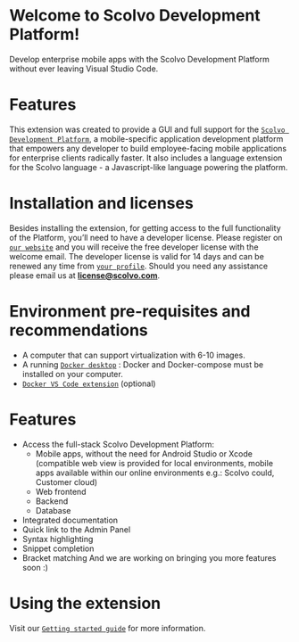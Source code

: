 # Welcome to Scolvo Development Platform!
Develop enterprise mobile apps with the Scolvo Development Platform without ever leaving Visual Studio Code.

# Features
This extension was created to provide a GUI and full support for the  [`Scolvo Development Platform`](https://docs.scolvo.com/product/gettingStarted.html), a mobile-specific application development platform that empowers any developer to build employee-facing mobile applications for enterprise clients radically faster.
It also includes a language extension for the Scolvo language - a Javascript-like language powering the platform.

# Installation and licenses
Besides installing the extension, for getting access to the full functionality of the Platform, you’ll need to have a developer license. Please register on [`our website`](https://playground.scolvo.solutions/scolvo-mhub/registration) and you will receive the free developer license with the welcome email.
The developer license is valid for 14 days and can be renewed any time from [`your profile`](https://playground.scolvo.solutions/scolvo-mhub/login). Should you need any assistance please email us at **license@scolvo.com**.

# Environment pre-requisites and recommendations
 * A computer that can support virtualization with 6-10 images.
 * A running [`Docker desktop`](https://www.docker.com/products/docker-desktop) : Docker and Docker-compose must be installed on your computer.
 * [`Docker VS Code extension`](https://marketplace.visualstudio.com/items?itemName=ms-azuretools.vscode-docker)  (optional)

# Features
 * Access the full-stack Scolvo Development Platform:
    * Mobile apps, without the need for Android Studio or Xcode (compatible web view is provided for local environments, mobile apps available within our online environments e.g.: Scolvo could, Customer cloud)
    * Web frontend
    * Backend
    * Database
 * Integrated documentation
 * Quick link to the Admin Panel
 * Syntax highlighting
 * Snippet completion
 * Bracket matching
And we are working on bringing you more features soon :)

# Using the extension
Visit our [`Getting started guide`](https://docs.scolvo.com/product/gettingStarted.html)  for more information.
